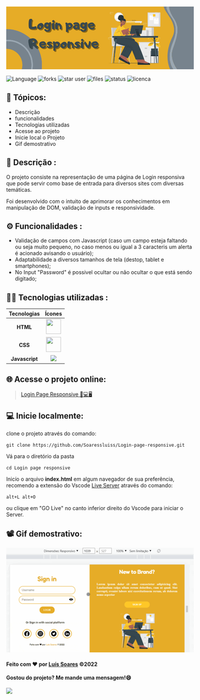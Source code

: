 <div>

![header](/assets/image/header%20login%20page%20responsive.png)

</div>
<div>

![Language](https://img.shields.io/github/languages/count/Soaressluiss/login-page-responsive?flat-square&logo=appveyor&color=orange)
![forks](https://img.shields.io/github/forks/soaressluiss/Login-page-responsive?style=flat-square&logo=appveyor)
![star user](https://img.shields.io/github/stars/soaressluiss/login-page-responsive?flat-square&logo=appveyor&color=yellow)
![files](https://img.shields.io/github/directory-file-count/soaressluiss/login-page-responsive?flat-square&logo=appveyor&color=blue)
![status](https://img.shields.io/static/v1?label=STATUS&message=CONCLUIDO&color=GREEN&flat-square&logo=appveyor)
![licenca](https://img.shields.io/static/v1?label=License&message=MIT&color=green&flat-square&logo=appveyor)

</div>


## 🔢 Tópicos:

- Descrição
- funcionalidades
- Tecnologias utilizadas
- Acesse ao projeto
- Inicie local o Projeto
- Gif demostrativo


## 📃 Descrição :

O projeto consiste na representação de uma página de Login responsiva que pode servir como base de entrada para diversos sites com diversas temáticas.

Foi desenvolvido com o intuito de aprimorar os conhecimentos em manipulação de DOM, validação de inputs e responsividade.

## ⚙ Funcionalidades :

- Validação de campos com Javascript (caso um campo esteja faltando ou seja muito pequeno, no caso menos ou igual a 3 caracteris um alerta é acionado avisando o usuário);
- Adaptabilidade a diversos tamanhos de tela (destop, tablet e smartphones);
- No Input "Password" é possivel ocultar ou não ocultar o que está sendo digitado;


## 👨‍💻 Tecnologias utilizadas :

 Tecnologias |  Ícones
:---------: | :--------:
**HTML**    | <img  src="https://cdn.jsdelivr.net/gh/devicons/devicon/icons/html5/html5-original-wordmark.svg" height="40" width="40" />
**CSS**     |  <img src="https://cdn.jsdelivr.net/gh/devicons/devicon/icons/css3/css3-original-wordmark.svg" height="40" width="40" />
**Javascript** | <img src="https://cdn.jsdelivr.net/gh/devicons/devicon/icons/javascript/javascript-plain.svg" height="33px"/>
          


## 🌐 Acesse o projeto online:

>[Login Page Responsive 📱💻🖥](https://login-page-responsive.vercel.app/)

## 💻 Inicie localmente:

clone o projeto através do comando:

```
git clone https://github.com/Soaressluiss/Login-page-responsive.git
```

Vá para o diretório da pasta 

```
cd Login page responsive
```

Inicío o arquivo **index.html** em algum navegador de sua preferência, recomendo a extensão do Vscode <a href="https://marketplace.visualstudio.com/items?itemName=ritwickdey.LiveServer" target="_blank" > Live Server</a> através do comando:


```
alt+L alt+O 
```
ou clique em "GO Live" no canto inferior direito do Vscode para iniciar o Server.

## 📽 Gif demostrativo:
![animation](/assets/image/anima%C3%A7%C3%A3o%20Login%20page%20responsive.gif)

#### Feito com ❤ por [Luís Soares](https://github.com/Soaressluiss) ©2022

#### Gostou do projeto? Me mande uma mensagem!😄

<a href="https://www.linkedin.com/in/luis-soares-281589234/" target="_blank"><img src="https://img.shields.io/badge/-LinkedIn-%230077B5?style=for-the-badge&logo=linkedin&logoColor=white" target="_blank"></a>
